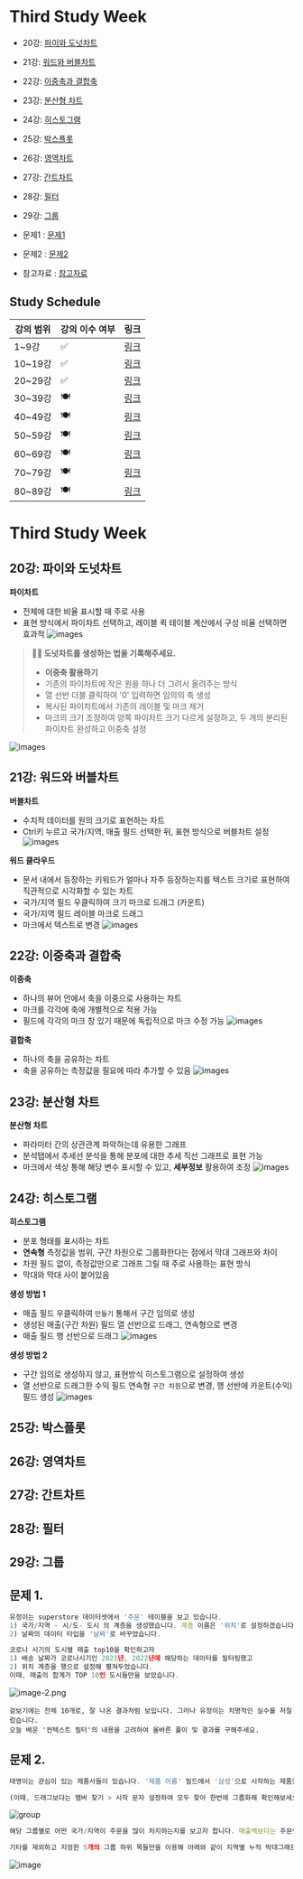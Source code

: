 # Third Study Week

- 20강: [파이와 도넛차트](#20강-파이와-도넛차트)

- 21강: [워드와 버블차트](#21강-워드와-버블차트)

- 22강: [이중축과 결합축](#22강-이중축과-결합축)

- 23강: [분산형 차트](#23강-분산형-차트)

- 24강: [히스토그램](#24강-히스토그램)

- 25강: [박스플롯](#25강-박스플롯)

- 26강: [영역차트](#26강-영역차트)

- 27강: [간트차트](#27강-간트차트)

- 28강: [필터](#28강-필터)

- 29강: [그룹](#29강-그룹)


- 문제1 : [문제1](#문제1)

- 문제2 : [문제2](#문제2)

- 참고자료 : [참고자료](#참고-자료)



## Study Schedule

| 강의 범위     | 강의 이수 여부 | 링크                                                                                                        |
|--------------|---------|-----------------------------------------------------------------------------------------------------------|
| 1~9강        |  ✅      | [링크](https://youtu.be/3ovkUe-TP1w?si=CRjj99Qm300unSWt)       |
| 10~19강      | ✅      | [링크](https://www.youtube.com/watch?v=AXkaUrJs-Ko&list=PL87tgIIryGsa5vdz6MsaOEF8PK-YqK3fz&index=75)       |
| 20~29강      | ✅      | [링크](https://www.youtube.com/watch?v=Qcl4l6p-gHM)      |
| 30~39강      | 🍽️      | [링크](https://www.youtube.com/watch?v=e6J0Ljd6h44&list=PL87tgIIryGsa5vdz6MsaOEF8PK-YqK3fz&index=55)       |
| 40~49강      | 🍽️      | [링크](https://www.youtube.com/watch?v=AXkaUrJs-Ko&list=PL87tgIIryGsa5vdz6MsaOEF8PK-YqK3fz&index=45)       |
| 50~59강      | 🍽️      | [링크](https://www.youtube.com/watch?v=AXkaUrJs-Ko&list=PL87tgIIryGsa5vdz6MsaOEF8PK-YqK3fz&index=35)       |
| 60~69강      | 🍽️      | [링크](https://www.youtube.com/watch?v=AXkaUrJs-Ko&list=PL87tgIIryGsa5vdz6MsaOEF8PK-YqK3fz&index=25)       |
| 70~79강      | 🍽️      | [링크](https://www.youtube.com/watch?v=AXkaUrJs-Ko&list=PL87tgIIryGsa5vdz6MsaOEF8PK-YqK3fz&index=15)       |
| 80~89강      | 🍽️      | [링크](https://www.youtube.com/watch?v=AXkaUrJs-Ko&list=PL87tgIIryGsa5vdz6MsaOEF8PK-YqK3fz&index=5)        |


<!-- 여기까진 그대로 둬 주세요-->
<!-- 이 안에 들어오는 텍스트는 주석입니다. -->

# Third Study Week

## 20강: 파이와 도넛차트
<!-- 파이와 도넛차트에 관해 배우게 된 점을 적어주세요 -->
 **파이차트**
 - 전체에 대한 비율 표시할 때 주로 사용
 - 표현 방식에서 파이차트 선택하고, 레이블 퀵 테이블 계산에서 구성 비율 선택하면 효과적
![images](https://github.com/Seokxkyu/dartb/blob/main/tableau/study/images/image-1.png)

> **🧞‍♀️ 도넛차트를 생성하는 법을 기록해주세요.**
> - **이중축 활용하기**
> - 기존의 파이차트에 작은 원을 하나 더 그려서 올려주는 방식
> - 열 선반 더블 클릭하여 '0' 입력하면 임의의 축 생성
> - 복사된 파이차트에서 기존의 레이블 및 마크 제거 
> - 마크의 크기 조정하여 양쪽 파이차트 크기 다르게 설정하고, 두 개의 분리된 파이차트 완성하고 이중축 설정

![images](https://github.com/Seokxkyu/dartb/blob/main/tableau/study/images/image-2.png)

## 21강: 워드와 버블차트
<!-- 워드와 버블차트에 관해 배우게 된 점을 적어주세요 -->
**버블차트**
- 수치적 데이터를 원의 크기로 표현하는 차트
- Ctrl키 누르고 국가/지역, 매출 필드 선택한 뒤, 표현 방식으로 버블차트 설정
![images](https://github.com/Seokxkyu/dartb/blob/main/tableau/study/images/image-3.png)

**워드 클라우드**
- 문서 내에서 등장하는 키워드가 얼마나 자주 등장하는지를 텍스트 크기로 표현하여 직관적으로 시각화할 수 있는 차트
- 국가/지역 필드 우클릭하여 크기 마크로 드래그 (카운트)
- 국가/지역 필드 레이블 마크로 드래그
- 마크에서 텍스트로 변경 
![images](https://github.com/Seokxkyu/dartb/blob/main/tableau/study/images/image-4.png)

## 22강: 이중축과 결합축
<!-- 이중축과 결합축에 관해 배우게 된 점을 적어주세요 -->
**이중축**
- 하나의 뷰어 안에서 축을 이중으로 사용하는 차트
- 마크를 각각에 축에 개별적으로 적용 가능
- 필드에 각각의 마크 창 있기 때문에 독립적으로 마크 수정 가능
![images](https://github.com/Seokxkyu/dartb/blob/main/tableau/study/images/image-5.png)

**결합축**
- 하나의 축을 공유하는 차트
- 축을 공유하는 측정값을 필요에 따라 추가할 수 있음
![images](https://github.com/Seokxkyu/dartb/blob/main/tableau/study/images/image-6.png)

## 23강: 분산형 차트
<!-- 분산형 차트에 관해 배우게 된 점을 적어주세요 -->
**분산형 차트**
- 파라미터 간의 상관관계 파악하는데 유용한 그래프
- 분석탭에서 추세선 분석을 통해 분포에 대한 추세 직선 그래프로 표현 가능
- 마크에서 색상 통해 해당 변수 표시할 수 있고, **세부정보** 활용하여 조정
![images](https://github.com/Seokxkyu/dartb/blob/main/tableau/study/images/image-7.png)

## 24강: 히스토그램
<!-- 히스토그램에 관해 배우게 된 점을 적어주세요 -->
**히스토그램**
- 분포 형태를 표시하는 차트
- **연속형** 측정값을 범위, 구간 차원으로 그룹화한다는 점에서 막대 그래프와 차이
- 차원 필드 없이, 측정값만으로 그래프 그릴 때 주로 사용하는 표현 방식
- 막대와 막대 사이 붙어있음

**생성 방법 1**
- 매출 필드 우클릭하여 `만들기` 통해서 구간 임의로 생성
- 생성된 매출(구간 차원) 필드 열 선반으로 드래그, 연속형으로 변경
- 매출 필드 행 선반으로 드래그
![images](https://github.com/Seokxkyu/dartb/blob/main/tableau/study/images/image-8.png)

**생성 방법 2**
- 구간 임의로 생성하지 않고, 표현방식 히스토그램으로 설정하여 생성
- 열 선반으로 드래그한 수익 필드 연속형 `구간 차원`으로 변경, 행 선반에 카운트(수익) 필드 생성
![images](https://github.com/Seokxkyu/dartb/blob/main/tableau/study/images/image-9.png)

## 25강: 박스플롯
<!-- 박스플롯에 관해 배우게 된 점을 적어주세요 -->

## 26강: 영역차트
<!-- 영역차트에 관해 배우게 된 점을 적어주세요 -->

## 27강: 간트차트
<!-- 간트차트에 관해 배우게 된 점을 적어주세요 -->

## 28강: 필터
<!-- 필터에 관해 배우게 된 점을 적어주세요 -->

## 29강: 그룹
<!-- 그룹에 관해 배우게 된 점을 적어주세요 -->

## 문제 1.

```js
유정이는 superstore 데이터셋에서 '주문' 테이블을 보고 있습니다.
1) 국가/지역 - 시/도- 도시 의 계층을 생성했습니다. 계층 이름은 '위치'로 설정하겠습니다.
2) 날짜의 데이터 타입을 '날짜'로 바꾸었습니다.

코로나 시기의 도시별 매출 top10을 확인하고자
1) 배송 날짜가 코로나시기인 2021년, 2022년에 해당하는 데이터를 필터링했고
2) 위치 계층을 행으로 설정해 펼쳐두었습니다.
이때, 매출의 합계가 TOP 10인 도시들만을 보았습니다.
```

![image-2.png](https://github.com/yousrchive/tableau/blob/main/study/img/1st%20study/image-4.png?raw=true)

```
겉보기에는 전체 10개로, 잘 나온 결과처럼 보입니다. 그러나 유정이는 치명적인 실수를 저질렀습니다.
오늘 배운 '컨텍스트 필터'의 내용을 고려하여 올바른 풀이 및 결과를 구해주세요.
```

<!-- DArt-B superstore가 아닌 개인 superstore 파일을 사용했다면 값이 다르게 표시될 수 있습니다.-->

## 문제 2.

```js
태영이는 관심이 있는 제품사들이 있습니다. '제품 이름' 필드에서 '삼성'으로 시작하는 제품들을 'Samsung group'으로, 'Apple'으로 시작하는 제품들을 'Apple group'으로, 'Canon'으로 시작하는 제품들을 'Canon group'으로, 'HP'로 시작하는 제품들을 'HP group', 'Logitech'으로 시작하는 제품들을 'Logitech group'으로 그룹화해서 보려고 합니다. 나머지는 기타로 설정해주세요. 이 그룹화를 명명하는 필드는 'Product Name Group'으로 설정해주세요.

(이때, 드래그보다는 멤버 찾기 > 시작 문자 설정하여 모두 찾아 한번에 그룹화해 확인해보세요.)
```

![group](https://github.com/yousrchive/BUSINESS-INTELLIGENCE-TABLEAU/blob/main/study/img/3rd%20study/%E1%84%89%E1%85%B3%E1%84%8F%E1%85%B3%E1%84%85%E1%85%B5%E1%86%AB%E1%84%89%E1%85%A3%E1%86%BA%202024-09-18%20%E1%84%8B%E1%85%A9%E1%84%92%E1%85%AE%204.33.47.png?raw=true)

```js
해당 그룹별로 어떤 국가/지역이 주문을 많이 차지하는지를 보고자 합니다. 매출액보다는 주문량을 보고 싶으므로, 주문Id의 카운트로 계산하겠습니다.

기타를 제외하고 지정한 5개의 그룹 하위 목들만을 이용해 아래와 같이 지역별 누적 막대그래프를 그려봐주세요.
```

![image](https://github.com/yousrchive/BUSINESS-INTELLIGENCE-TABLEAU/blob/main/study/img/3rd%20study/%E1%84%89%E1%85%B3%E1%84%8F%E1%85%B3%E1%84%85%E1%85%B5%E1%86%AB%E1%84%89%E1%85%A3%E1%86%BA%202024-09-18%20%E1%84%8B%E1%85%A9%E1%84%92%E1%85%AE%204.37.55.png?raw=true)
